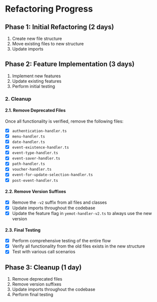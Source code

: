 # Refactoring Progress

## Phase 1: Initial Refactoring (2 days)
1. Create new file structure
2. Move existing files to new structure
3. Update imports

## Phase 2: Feature Implementation (3 days)
1. Implement new features
2. Update existing features
3. Perform initial testing

### 2. Cleanup

#### 2.1. Remove Deprecated Files
Once all functionality is verified, remove the following files:
- [x] `authentication-handler.ts`
- [x] `menu-handler.ts`
- [x] `date-handler.ts`
- [x] `event-existence-handler.ts`
- [x] `event-type-handler.ts`
- [x] `event-saver-handler.ts`
- [x] `path-handler.ts`
- [x] `voucher-handler.ts`
- [x] `event-for-update-selection-handler.ts`
- [x] `post-event-handler.ts`

#### 2.2. Remove Version Suffixes
- [x] Remove the `-v2` suffix from all files and classes
- [x] Update imports throughout the codebase
- [x] Update the feature flag in `yemot-handler-v2.ts` to always use the new version

#### 2.3. Final Testing
- [x] Perform comprehensive testing of the entire flow
- [x] Verify all functionality from the old files exists in the new structure
- [x] Test with various call scenarios

## Phase 3: Cleanup (1 day)
1. Remove deprecated files
2. Remove version suffixes
3. Update imports throughout the codebase
4. Perform final testing